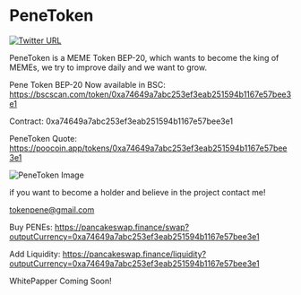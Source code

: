 # PeneToken

[![Twitter URL](https://img.shields.io/twitter/url/https/twitter.com/bukotsunikki.svg?style=social&label=Follow%20%40bukotsunikki)](https://twitter.com/PeneToken)

PeneToken is a MEME Token BEP-20, which wants to become the king of MEMEs, we try to improve daily and we want to grow.

Pene Token BEP-20 Now available in BSC:
https://bscscan.com/token/0xa74649a7abc253ef3eab251594b1167e57bee3e1

Contract: 0xa74649a7abc253ef3eab251594b1167e57bee3e1

PeneToken Quote:
https://poocoin.app/tokens/0xa74649a7abc253ef3eab251594b1167e57bee3e1

![PeneToken Image](https://raw.githubusercontent.com/mattiaa95/PeneToken/main/nepe.png)

if you want to become a holder and believe in the project contact me!

[tokenpene@gmail.com](mailto:tokenpene@gmail.com?subject=[GitHub]%20Source%20Han%20Sans)

Buy PENEs:
https://pancakeswap.finance/swap?outputCurrency=0xa74649a7abc253ef3eab251594b1167e57bee3e1

Add Liquidity:
https://pancakeswap.finance/liquidity?outputCurrency=0xa74649a7abc253ef3eab251594b1167e57bee3e1

WhitePapper Coming Soon!
